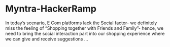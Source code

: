 # Myntra-HackerRamp

In today’s scenario, E Com platforms lack the Social factor- we definitely miss the feeling of “Shopping together with Friends and Family”- hence, we need to bring the social interaction part into our shopping experience where we can give and receive suggestions ...
